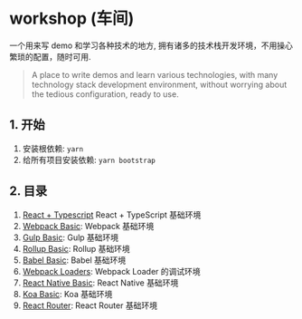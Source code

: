 # workshop (车间)

一个用来写 demo 和学习各种技术的地方, 拥有诸多的技术栈开发环境，不用操心繁琐的配置，随时可用.

> A place to write demos and learn various technologies, with many technology stack development environment, without worrying about the tedious configuration, ready to use.

## 1. 开始

1. 安装根依赖: `yarn`
2. 给所有项目安装依赖: `yarn bootstrap`

## 2. 目录

1. [React + Typescript](/packages/react-typescript) React + TypeScript 基础环境
2. [Webpack Basic](/packages/webpack-basic): Webpack 基础环境
3. [Gulp Basic](/packages/gulp-basic): Gulp 基础环境
4. [Rollup Basic](/packages/rollup-basic): Rollup 基础环境
5. [Babel Basic](/packages/babel-basic): Babel 基础环境
6. [Webpack Loaders](/packages/webpack-loaders): Webpack Loader 的调试环境
7. [React Native Basic](/packages/RNBasic): React Native 基础环境
8. [Koa Basic](/packages/koa-basic): Koa 基础环境
9. [React Router](/packages/react-router-basic): React Router 基础环境
